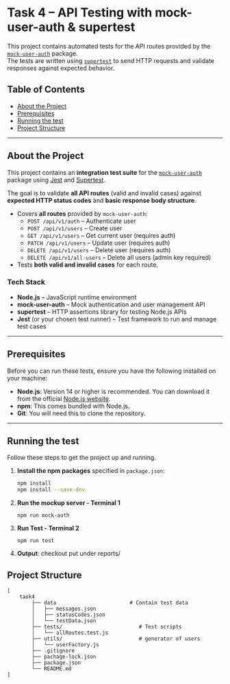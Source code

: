 # Task 4 – API Testing with mock-user-auth & supertest

This project contains automated tests for the API routes provided by the [`mock-user-auth`](https://www.npmjs.com/package/mock-user-auth) package.  
The tests are written using [`supertest`](https://www.npmjs.com/package/supertest) to send HTTP requests and validate responses against expected behavior.

## Table of Contents

- [About the Project](#about-the-project)
- [Prerequisites](#prerequisites)
- [Running the test](#running-the-tests)
- [Project Structure](#project-structure)

---

## About the Project

This project contains an **integration test suite** for the [`mock-user-auth`](https://www.npmjs.com/package/mock-user-auth) package using [Jest](https://jestjs.io/) and [Supertest](https://www.npmjs.com/package/supertest).

The goal is to validate **all API routes** (valid and invalid cases) against **expected HTTP status codes** and **basic response body structure**.

- Covers **all routes** provided by `mock-user-auth`:
  - `POST /api/v1/auth` – Authenticate user
  - `POST /api/v1/users` – Create user
  - `GET /api/v1/users` – Get current user (requires auth)
  - `PATCH /api/v1/users` – Update user (requires auth)
  - `DELETE /api/v1/users` – Delete user (requires auth)
  - `DELETE /api/v1/all-users` – Delete all users (admin key required)
- Tests **both valid and invalid cases** for each route.

### Tech Stack

- **Node.js** – JavaScript runtime environment
- **mock-user-auth** – Mock authentication and user management API
- **supertest** – HTTP assertions library for testing Node.js APIs
- **Jest** (or your chosen test runner) – Test framework to run and manage test cases

---

## Prerequisites

Before you can run these tests, ensure you have the following installed on your machine:

- **Node.js**: Version 14 or higher is recommended. You can download it from the official [Node.js website](https://nodejs.org/).
- **npm**: This comes bundled with Node.js.
- **Git**: You will need this to clone the repository.

---

## Running the test

Follow these steps to get the project up and running.

1.  **Install the npm packages** specified in `package.json`:

    ```bash
    npm install
    npm install --save-dev
    ```

2.  **Run the mockup server - Terminal 1**

    ```
    npm run mock-auth
    ```

3.  **Run Test - Terminal 2**

    ```
    npm run test
    ```

4.  **Output**: checkout put under reports/

## Project Structure

```
[
    task4
        ├── data                        # Contain test data
        │   ├── messages.json
        │   ├── statusCodes.json
        │   └── testData.json
        ├── tests/                         # Test scripts
        │   └── allRoutes.test.js
        ├── utils/                         # generator of users
        │   └── userFactory.js
        ├── .gitignore
        ├── pachage-lock.json
        ├── package.json
        └── README.md
]
```

